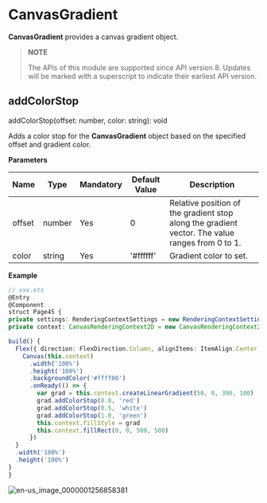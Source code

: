 # CanvasGradient

**CanvasGradient** provides a canvas gradient object.

>  **NOTE**
> 
>  The APIs of this module are supported since API version 8. Updates will be marked with a superscript to indicate their earliest API version.



## addColorStop

addColorStop(offset: number, color: string): void

Adds a color stop for the **CanvasGradient** object based on the specified offset and gradient color.


**Parameters**

| Name    | Type    | Mandatory  | Default Value      | Description                          |
| ------ | ------ | ---- | --------- | ---------------------------- |
| offset | number | Yes   | 0         | Relative position of the gradient stop along the gradient vector. The value ranges from 0 to 1.|
| color  | string | Yes   | '#ffffff' | Gradient color to set.                    |


**Example**

  ```ts
// xxx.ets
@Entry
@Component
struct Page45 {
  private settings: RenderingContextSettings = new RenderingContextSettings(true)
  private context: CanvasRenderingContext2D = new CanvasRenderingContext2D(this.settings)

  build() {
    Flex({ direction: FlexDirection.Column, alignItems: ItemAlign.Center, justifyContent: FlexAlign.Center }) {
      Canvas(this.context)
        .width('100%')
        .height('100%')
        .backgroundColor('#ffff00')
        .onReady(() => {
          var grad = this.context.createLinearGradient(50, 0, 300, 100)
          grad.addColorStop(0.0, 'red')
          grad.addColorStop(0.5, 'white')
          grad.addColorStop(1.0, 'green')
          this.context.fillStyle = grad
          this.context.fillRect(0, 0, 500, 500)
        })
    }
    .width('100%')
    .height('100%')
  }
}
  ```
  ![en-us_image_0000001256858381](figures/en-us_image_0000001256858381.png)

 
